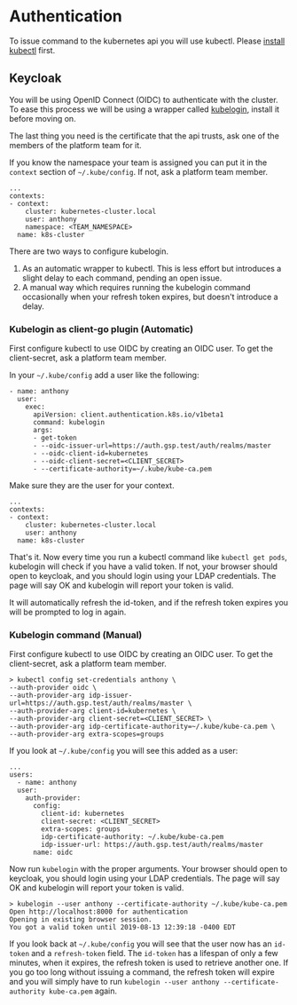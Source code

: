 # Authentication

To issue command to the kubernetes api you will use kubectl. Please [install kubectl](https://kubernetes.io/docs/tasks/tools/install-kubectl/) first.

## Keycloak

You will be using OpenID Connect (OIDC) to authenticate with the cluster. To ease this process we will be using a wrapper called [kubelogin](https://github.com/int128/kubelogin#getting-started), install it before moving on.

The last thing you need is the certificate that the api trusts, ask one of the members of the platform team for it.

If you know the namespace your team is assigned you can put it in the `context` section of `~/.kube/config`. If not, ask a platform team member.

```
...
contexts:
- context:
    cluster: kubernetes-cluster.local
    user: anthony
    namespace: <TEAM_NAMESPACE>
  name: k8s-cluster
```

There are two ways to configure kubelogin. 
1. As an automatic wrapper to kubectl. This is less effort but introduces a slight delay to each command, pending an open issue.
2. A manual way which requires running the kubelogin command occasionally when your refresh token expires, but doesn't introduce a delay.

### Kubelogin as client-go plugin (Automatic)

First configure kubectl to use OIDC by creating an OIDC user. To get the client-secret, ask a platform team member.

In your `~/.kube/config` add a user like the following:

```
- name: anthony
  user:
    exec:
      apiVersion: client.authentication.k8s.io/v1beta1
      command: kubelogin
      args:
      - get-token
      - --oidc-issuer-url=https://auth.gsp.test/auth/realms/master
      - --oidc-client-id=kubernetes
      - --oidc-client-secret=<CLIENT_SECRET>
      - --certificate-authority=~/.kube/kube-ca.pem
```

Make sure they are the user for your context.

```
...
contexts:
- context:
    cluster: kubernetes-cluster.local
    user: anthony
  name: k8s-cluster
```

That's it. Now every time you run a kubectl command like `kubectl get pods`, kubelogin will check if you have a valid token. If not, your browser should open to keycloak, and you should login using your LDAP credentials. The page will say OK and kubelogin will report your token is valid.

It will automatically refresh the id-token, and if the refresh token expires you will be prompted to log in again.

### Kubelogin command (Manual)

First configure kubectl to use OIDC by creating an OIDC user. To get the client-secret, ask a platform team member.

```
> kubectl config set-credentials anthony \
--auth-provider oidc \
--auth-provider-arg idp-issuer-url=https://auth.gsp.test/auth/realms/master \
--auth-provider-arg client-id=kubernetes \
--auth-provider-arg client-secret=<CLIENT_SECRET> \
--auth-provider-arg idp-certificate-authority=~/.kube/kube-ca.pem \
--auth-provider-arg extra-scopes=groups
``` 

If you look at `~/.kube/config` you will see this added as a user:
```
...
users:
  - name: anthony
  user:
    auth-provider:
      config:
        client-id: kubernetes
        client-secret: <CLIENT_SECRET>
        extra-scopes: groups
        idp-certificate-authority: ~/.kube/kube-ca.pem
        idp-issuer-url: https://auth.gsp.test/auth/realms/master
      name: oidc
```

Now run `kubelogin` with the proper arguments. Your browser should open to keycloak, you should login using your LDAP credentials. The page will say OK and kubelogin will report your token is valid.
```
> kubelogin --user anthony --certificate-authority ~/.kube/kube-ca.pem
Open http://localhost:8000 for authentication
Opening in existing browser session.
You got a valid token until 2019-08-13 12:39:18 -0400 EDT
```

If you look back at `~/.kube/config` you will see that the user now has an `id-token` and a `refresh-token` field. The `id-token` has a lifespan of only a few minutes, when it expires, the refresh token is used to retrieve another one. If you go too long without issuing a command, the refresh token will expire and you will simply have to run `kubelogin --user anthony --certificate-authority kube-ca.pem` again. 
